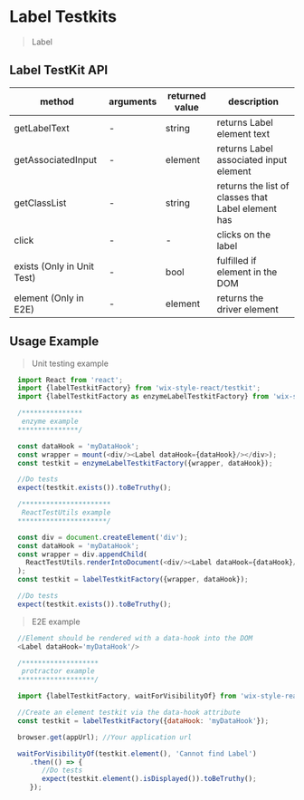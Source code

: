 # Label Testkits

> Label

## Label TestKit API

| method | arguments | returned value | description |
|--------|-----------|----------------|-------------|
| getLabelText | - | string | returns Label element text |
| getAssociatedInput | - | element | returns Label associated input element |
| getClassList | - | string | returns the list of classes that Label element has |
| click | - | - | clicks on the label |
| exists (Only in Unit Test) | - | bool | fulfilled if element in the DOM |
| element (Only in E2E) | - | element | returns the driver element |

## Usage Example

> Unit testing example

```javascript
  import React from 'react';
  import {labelTestkitFactory} from 'wix-style-react/testkit';
  import {labelTestkitFactory as enzymeLabelTestkitFactory} from 'wix-style-react/testkit/enzyme';

  /***************
   enzyme example
  ***************/

  const dataHook = 'myDataHook';
  const wrapper = mount(<div/><Label dataHook={dataHook}/></div>);
  const testkit = enzymeLabelTestkitFactory({wrapper, dataHook});

  //Do tests
  expect(testkit.exists()).toBeTruthy();

  /**********************
   ReactTestUtils example
  **********************/

  const div = document.createElement('div');
  const dataHook = 'myDataHook';
  const wrapper = div.appendChild(
    ReactTestUtils.renderIntoDocument(<div/><Label dataHook={dataHook}/></div>, {dataHook})
  );
  const testkit = labelTestkitFactory({wrapper, dataHook});

  //Do tests
  expect(testkit.exists()).toBeTruthy();
```
> E2E example

```javascript
  //Element should be rendered with a data-hook into the DOM
  <Label dataHook='myDataHook'/>

  /*******************
   protractor example
  *******************/

  import {labelTestkitFactory, waitForVisibilityOf} from 'wix-style-react/testkit/protractor';

  //Create an element testkit via the data-hook attribute
  const testkit = labelTestkitFactory({dataHook: 'myDataHook'});

  browser.get(appUrl); //Your application url

  waitForVisibilityOf(testkit.element(), 'Cannot find Label')
     .then(() => {
        //Do tests
        expect(testkit.element().isDisplayed()).toBeTruthy();
     });

```
